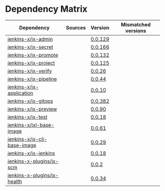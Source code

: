 # Dependency Matrix

Dependency | Sources | Version | Mismatched versions
---------- | ------- | ------- | -------------------
[jenkins-x/jx-admin](https://github.com/jenkins-x/jx-admin) |  | [0.0.129](https://github.com/jenkins-x/jx-admin/releases/tag/v0.0.129) | 
[jenkins-x/jx-secret](https://github.com/jenkins-x/jx-secret) |  | [0.0.166](https://github.com/jenkins-x/jx-secret/releases/tag/v0.0.166) | 
[jenkins-x/jx-promote](https://github.com/jenkins-x/jx-promote) |  | [0.0.132](https://github.com/jenkins-x/jx-promote/releases/tag/v0.0.132) | 
[jenkins-x/jx-project](https://github.com/jenkins-x/jx-project) |  | [0.0.125](https://github.com/jenkins-x/jx-project/releases/tag/v0.0.125) | 
[jenkins-x/jx-verify](https://github.com/jenkins-x/jx-verify) |  | [0.0.26](https://github.com/jenkins-x/jx-verify/releases/tag/v0.0.26) | 
[jenkins-x/jx-pipeline](https://github.com/jenkins-x/jx-pipeline) |  | [0.0.44](https://github.com/jenkins-x/jx-pipeline/releases/tag/v0.0.44) | 
[jenkins-x/jx-application](https://github.com/jenkins-x/jx-application) |  | [0.0.10](https://github.com/jenkins-x/jx-application/releases/tag/v0.0.10) | 
[jenkins-x/jx-gitops](https://github.com/jenkins-x/jx-gitops) |  | [0.0.382](https://github.com/jenkins-x/jx-gitops/releases/tag/v0.0.382) | 
[jenkins-x/jx-preview](https://github.com/jenkins-x/jx-preview) |  | [0.0.90](https://github.com/jenkins-x/jx-preview/releases/tag/v0.0.90) | 
[jenkins-x/jx-test](https://github.com/jenkins-x/jx-test) |  | [0.0.18](https://github.com/jenkins-x/jx-test/releases/tag/v0.0.18) | 
[jenkins-x/jxl-base-image](https://github.com/jenkins-x/jxl-base-image) |  | [0.0.61]() | 
[jenkins-x/jx-cli-base-image](https://github.com/jenkins-x/jx-cli-base-image) |  | [0.0.29]() | 
[jenkins-x/jx-jenkins](https://github.com/jenkins-x/jx-jenkins) |  | [0.0.18](https://github.com/jenkins-x/jx-jenkins/releases/tag/v0.0.18) | 
[jenkins-x-plugins/jx-scm](https://github.com/jenkins-x-plugins/jx-scm) |  | [0.0.2](https://github.com/jenkins-x-plugins/jx-scm/releases/tag/v0.0.2) | 
[jenkins-x-plugins/jx-health](https://github.com/jenkins-x-plugins/jx-health) |  | [0.0.34](https://github.com/jenkins-x-plugins/jx-health/releases/tag/v0.0.34) | 

